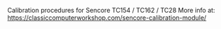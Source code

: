 Calibration procedures for Sencore TC154 / TC162 / TC28
More info at:
https://classiccomputerworkshop.com/sencore-calibration-module/
